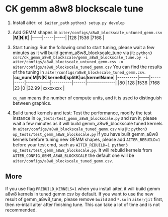 # CK gemm a8w8 blockscale tune

1. Install aiter:
`cd $aiter_path`
`python3 setup.py develop`

2. Add GEMM shapes in `aiter/configs/a8w8_blockscale_untuned_gemm.csv`
    |**M**|**N**|**K**|
    |-----|-----|-----|
    |128  |1536 |7168 |

3. Start tuning:
Run the following cmd to start tuning, please wait a few minutes as it will build gemm_a8w8_blockscale_tune via jit:
`python3 csrc/ck_gemm_a8w8_blockscale/gemm_a8w8_blockscale_tune.py -i aiter/configs/a8w8_blockscale_untuned_gemm.csv -o aiter/configs/a8w8_blockscale_tuned_gemm.csv`
You can find the results of the tuning in `aiter/configs/a8w8_blockscale_tuned_gemm.csv`.
    |**cu_num**|**M**|**N**|**K**|**kernelId**|**splitK**|**us**|**kernelName**|
    |----------|-----|-----|-----|------------|----------|------|--------------|
    |80        |128  |1536 |7168 |23          |0         |32.99 |xxxxxxxx      |

    `cu_num` means the number of compute units, and it is used to distinguish between graphics.

4. Build tuned kernels and test:
Test the performance, modify the test instance in `op_tests/test_gemm_a8w8_blockscale.py` and run it, please wait a few minutes as it will build gemm_a8w8_blockscale tuned kernels in `aiter/configs/a8w8_blockscale_tuned_gemm.csv` via jit:
`python3 op_tests/test_gemm_a8w8_blockscale.py`
If you have built gemm_a8w8 kernels brefore tuning new GEMM shapes, please add `AITER_REBUILD=1` before your test cmd, such as `AITER_REBUILD=1 python3 op_tests/test_gemm_a8w8_blockscale.py`. It will rebuild kernels from `AITER_CONFIG_GEMM_A8W8_BLOCKSCALE` the default one will be `aiter/configs/a8w8_blockscale_tuned_gemm.csv`.

## More
If you use flag `PREBUILD_KERNELS=1` when you install aiter, it will build gemm a8w8 kernels in tuned gemm csv by default. If you want to use the new result of gemm_a8w8_tune, please remove `build` and `*.so` in `aiter/jit` first, then re-intall aiter after finishing tune. This can take a lot of time and is not recommended.
